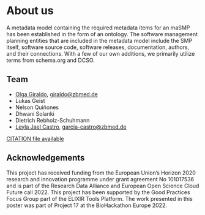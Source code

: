 <h1> About us</h1>

<p>
A metadata model containing the required metadata items for an maSMP has been established in the form of an ontology. The software management planning entities that are included in the metadata model include the SMP itself, software source code, software releases, documentation, authors, and their connections. With a few of our own additions, we primarily utilize terms from schema.org and DCSO.</p>

## Team
* [Olga Giraldo](https://www.zbmed.de/en/contact-details/olga-giraldo), <giraldo@zbmed.de>
* Lukas Geist
* Nelson Quiñones
* Dhwani Solanki
* Dietrich Rebholz-Schuhmann
* [Leyla Jael Castro](https://www.zbmed.de/en/contact-details/leyla-jael-castro), <garcia-castro@zbmed.de>

[CITATION file available](https://github.com/zbmed-semtec/maSPMs/blob/main/CITATION.cff)

## Acknowledgements
<p>
This project has received funding from the European Union’s Horizon 2020 research and innovation programme under grant agreement No 101017536 and is part of the Research Data Alliance and European Open Science Cloud Future call 2022. This project has been supported by the Good Practices Focus Group part of the ELIXIR Tools Platform. The work presented in this poster was part of Project 17 at the BioHackathon Europe 2022. </p>